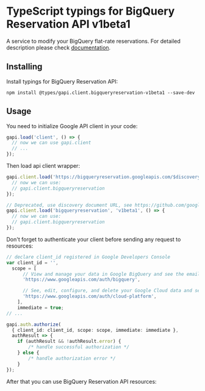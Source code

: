 # TypeScript typings for BigQuery Reservation API v1beta1

A service to modify your BigQuery flat-rate reservations.
For detailed description please check [documentation](https://cloud.google.com/bigquery/).

## Installing

Install typings for BigQuery Reservation API:

```
npm install @types/gapi.client.bigqueryreservation-v1beta1 --save-dev
```

## Usage

You need to initialize Google API client in your code:

```typescript
gapi.load('client', () => {
  // now we can use gapi.client
  // ...
});
```

Then load api client wrapper:

```typescript
gapi.client.load('https://bigqueryreservation.googleapis.com/$discovery/rest?version=v1beta1', () => {
  // now we can use:
  // gapi.client.bigqueryreservation
});
```

```typescript
// Deprecated, use discovery document URL, see https://github.com/google/google-api-javascript-client/blob/master/docs/reference.md#----gapiclientloadname----version----callback--
gapi.client.load('bigqueryreservation', 'v1beta1', () => {
  // now we can use:
  // gapi.client.bigqueryreservation
});
```

Don't forget to authenticate your client before sending any request to resources:

```typescript
// declare client_id registered in Google Developers Console
var client_id = '',
  scope = [
      // View and manage your data in Google BigQuery and see the email address for your Google Account
      'https://www.googleapis.com/auth/bigquery',

      // See, edit, configure, and delete your Google Cloud data and see the email address for your Google Account.
      'https://www.googleapis.com/auth/cloud-platform',
    ],
    immediate = true;
// ...

gapi.auth.authorize(
  { client_id: client_id, scope: scope, immediate: immediate },
  authResult => {
    if (authResult && !authResult.error) {
        /* handle successful authorization */
    } else {
        /* handle authorization error */
    }
});
```

After that you can use BigQuery Reservation API resources: <!-- TODO: make this work for multiple namespaces -->

```typescript
```
